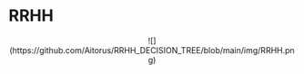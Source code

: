 # RRHH


<p align="center">
 ![](https://github.com/Aitorus/RRHH_DECISION_TREE/blob/main/img/RRHH.png)
</p>
